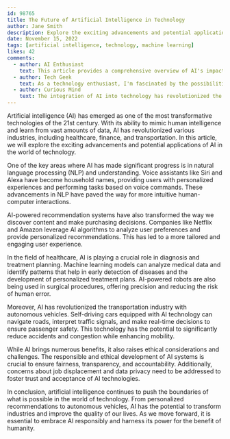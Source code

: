 ```yaml
---
id: 98765
title: The Future of Artificial Intelligence in Technology
author: Jane Smith
description: Explore the exciting advancements and potential applications of artificial intelligence in the world of technology.
date: November 15, 2022
tags: [artificial intelligence, technology, machine learning]
likes: 42
comments:
  - author: AI Enthusiast
    text: This article provides a comprehensive overview of AI's impact on various industries. Well-written and insightful!
  - author: Tech Geek
    text: As a technology enthusiast, I'm fascinated by the possibilities that AI brings to the table. Can't wait to see what the future holds!
  - author: Curious Mind
    text: The integration of AI into technology has revolutionized the way we interact with our devices. Great read!
---
```


Artificial intelligence (AI) has emerged as one of the most transformative technologies of the 21st century. With its ability to mimic human intelligence and learn from vast amounts of data, AI has revolutionized various industries, including healthcare, finance, and transportation. In this article, we will explore the exciting advancements and potential applications of AI in the world of technology.

One of the key areas where AI has made significant progress is in natural language processing (NLP) and understanding. Voice assistants like Siri and Alexa have become household names, providing users with personalized experiences and performing tasks based on voice commands. These advancements in NLP have paved the way for more intuitive human-computer interactions.

AI-powered recommendation systems have also transformed the way we discover content and make purchasing decisions. Companies like Netflix and Amazon leverage AI algorithms to analyze user preferences and provide personalized recommendations. This has led to a more tailored and engaging user experience.

In the field of healthcare, AI is playing a crucial role in diagnosis and treatment planning. Machine learning models can analyze medical data and identify patterns that help in early detection of diseases and the development of personalized treatment plans. AI-powered robots are also being used in surgical procedures, offering precision and reducing the risk of human error.

Moreover, AI has revolutionized the transportation industry with autonomous vehicles. Self-driving cars equipped with AI technology can navigate roads, interpret traffic signals, and make real-time decisions to ensure passenger safety. This technology has the potential to significantly reduce accidents and congestion while enhancing mobility.

While AI brings numerous benefits, it also raises ethical considerations and challenges. The responsible and ethical development of AI systems is crucial to ensure fairness, transparency, and accountability. Additionally, concerns about job displacement and data privacy need to be addressed to foster trust and acceptance of AI technologies.

In conclusion, artificial intelligence continues to push the boundaries of what is possible in the world of technology. From personalized recommendations to autonomous vehicles, AI has the potential to transform industries and improve the quality of our lives. As we move forward, it is essential to embrace AI responsibly and harness its power for the benefit of humanity.
